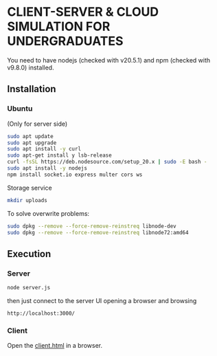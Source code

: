 # CLIENT-SERVER & CLOUD SIMULATION FOR UNDERGRADUATES

You need to have nodejs (checked with v20.5.1) and npm (checked with v9.8.0) installed.

## Installation

### Ubuntu

(Only for server side)
```bash
sudo apt update
sudo apt upgrade
sudo apt install -y curl
sudo apt-get install y lsb-release
curl -fsSL https://deb.nodesource.com/setup_20.x | sudo -E bash -
sudo apt install -y nodejs
npm install socket.io express multer cors ws
```

Storage service
```bash
mkdir uploads
```

To solve overwrite problems:

```bash
sudo dpkg --remove --force-remove-reinstreq libnode-dev
sudo dpkg --remove --force-remove-reinstreq libnode72:amd64
```

## Execution

### Server

```bash
node server.js
```
then just connect to the server UI opening a browser and browsing

```
http://localhost:3000/
```

### Client

Open the [client.html](client.html) in a browser.


